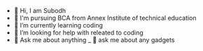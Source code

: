 - 🙏 Hi, I am Subodh
- 🎈 I'm pursuing BCA from Annex Institute of technical education
- 🌱 I’m currently learning coding
- 🤔 I’m looking for help with releated to coding
- 💬 Ask me about anything
_ 🤔 ask me about any gadgets

